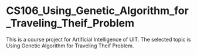 # CS106_Using_Genetic_Algorithm_for_Traveling_Theif_Problem
This is a course project for Artificial Intelligence of UIT. The selected topic is Using Genetic Algorithm for Traveling Theif Problem.
